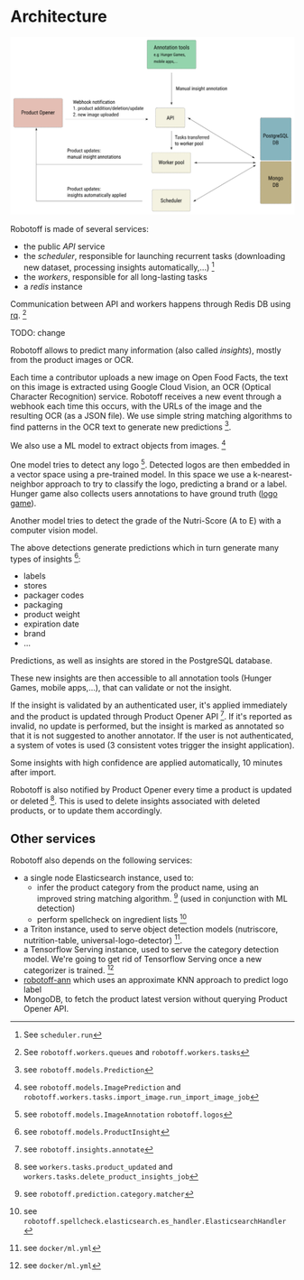 # Architecture

![Robotoff Architecture](../assets/architecture.svg)

Robotoff is made of several services:

- the public _API_ service
- the _scheduler_, responsible for launching recurrent tasks (downloading new dataset, processing insights automatically,...) [^scheduler]
- the _workers_, responsible for all long-lasting tasks
- a _redis_ instance

Communication between API and workers happens through Redis DB using [rq](https://python-rq.org). [^worker_job]

[^scheduler]: See `scheduler.run`

TODO: change
[^worker_job]: See `robotoff.workers.queues` and `robotoff.workers.tasks`

Robotoff allows to predict many information (also called _insights_), mostly from the product images or OCR.

Each time a contributor uploads a new image on Open Food Facts, the text on this image is extracted using Google Cloud Vision, an OCR (Optical Character Recognition) service. Robotoff receives a new event through a webhook each time this occurs, with the URLs of the image and the resulting OCR (as a JSON file).
We use simple string matching algorithms to find patterns in the OCR text to generate new predictions [^predictions].

We also use a ML model to extract objects from images. [^image_predictions]

One model tries to detect any logo [^logos].
Detected logos are then embedded in a vector space using a pre-trained model.
In this space we use a k-nearest-neighbor approach to try to classify the logo, predicting a brand or a label.
Hunger game also collects users annotations to have ground truth ([logo game](https://hunger.openfoodfacts.org/logos)).

Another model tries to detect the grade of the Nutri-Score (A to E) 
with a computer vision model.

The above detections generate predictions which in turn generate many types of insights [^insights]:

- labels
- stores
- packager codes
- packaging
- product weight
- expiration date
- brand
- ...

Predictions, as well as insights are stored in the PostgreSQL database.

[^predictions]: see `robotoff.models.Prediction`

[^image_predictions]: see `robotoff.models.ImagePrediction` and `robotoff.workers.tasks.import_image.run_import_image_job`

[^insights]: see `robotoff.models.ProductInsight`

[^logos]: see `robotoff.models.ImageAnnotation` `robotoff.logos`

These new insights are then accessible to all annotation tools (Hunger Games, mobile apps,...), that can validate or not the insight. 

If the insight is validated by an authenticated user, it's applied immediately and the product is updated through Product Opener API [^annotate]. If it's reported as invalid, no update is performed, but the insight is marked as annotated so that it is not suggested to another annotator. If the user is not authenticated, a system of votes is used (3 consistent votes trigger the insight application).

Some insights with high confidence are applied automatically, 10 minutes after import.

Robotoff is also notified by Product Opener every time a product is updated or deleted [^product_update]. This is used to delete insights associated with deleted products, or to update them accordingly.

[^product_update]: see `workers.tasks.product_updated` and `workers.tasks.delete_product_insights_job`
[^annotate]: see `robotoff.insights.annotate`


## Other services

Robotoff also depends on the following services:

- a single node Elasticsearch instance, used to:
  - infer the product category from the product name, using an improved string matching algorithm. [^predict_category] (used in conjunction with ML detection)
  - perform spellcheck on ingredient lists [^spellcheck_ingredients]
- a Triton instance, used to serve object detection models (nutriscore, nutrition-table, universal-logo-detector) [^robotoff_ml].
- a Tensorflow Serving instance, used to serve the category detection model. We're going to get rid of Tensorflow Serving once a new categorizer is trained. [^robotoff_ml]
- [robotoff-ann](https://github.com/openfoodfacts/robotoff-ann/) which uses an approximate KNN approach to predict logo label
- MongoDB, to fetch the product latest version without querying Product Opener API.


[^predict_category]: see `robotoff.prediction.category.matcher`

[^robotoff_ml]: see `docker/ml.yml`

[^spellcheck_ingredients]: see `robotoff.spellcheck.elasticsearch.es_handler.ElasticsearchHandler`
